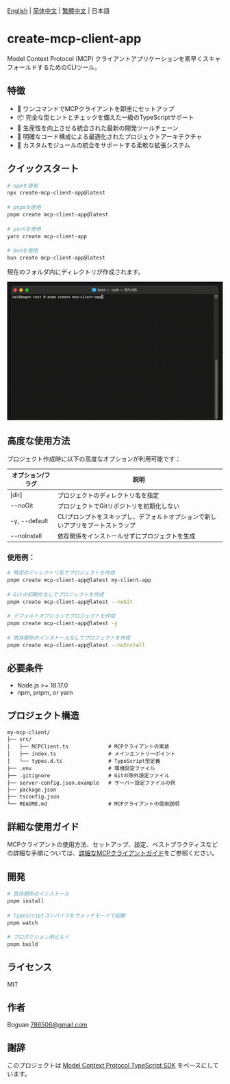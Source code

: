 [English](../README.md) | [简体中文](README_zh-CN.md) | [繁體中文](README_zh-TW.md) | 日本語

# create-mcp-client-app

Model Context Protocol (MCP) クライアントアプリケーションを素早くスキャフォールドするためのCLIツール。

## 特徴

- 🚀 ワンコマンドでMCPクライアントを即座にセットアップ
- 📦 完全な型ヒントとチェックを備えた一級のTypeScriptサポート
- 🔧 生産性を向上させる統合された最新の開発ツールチェーン
- 📝 明確なコード構成による最適化されたプロジェクトアーキテクチャ
- 🎯 カスタムモジュールの統合をサポートする柔軟な拡張システム

## クイックスタート

```bash
# npmを使用
npx create-mcp-client-app@latest

# pnpmを使用
pnpm create mcp-client-app@latest

# yarnを使用
yarn create mcp-client-app

# bunを使用
bun create mcp-client-app@latest
```

現在のフォルダ内にディレクトリが作成されます。

![Client Demo](https://raw.githubusercontent.com/boguan/create-mcp-app/main/packages/docs/client.gif)

## 高度な使用方法

プロジェクト作成時に以下の高度なオプションが利用可能です：

| オプション/フラグ | 説明 |
|------------|-------------|
| [dir] | プロジェクトのディレクトリ名を指定 |
| --noGit | プロジェクトでGitリポジトリを初期化しない |
| -y, --default | CLIプロンプトをスキップし、デフォルトオプションで新しいアプリをブートストラップ |
| --noInstall | 依存関係をインストールせずにプロジェクトを生成 |

### 使用例：

```bash
# 特定のディレクトリ名でプロジェクトを作成
pnpm create mcp-client-app@latest my-client-app

# Gitの初期化なしでプロジェクトを作成
pnpm create mcp-client-app@latest --noGit

# デフォルトオプションでプロジェクトを作成
pnpm create mcp-client-app@latest -y

# 依存関係のインストールなしでプロジェクトを作成
pnpm create mcp-client-app@latest --noInstall
```

## 必要条件

- Node.js >= 18.17.0
- npm, pnpm, or yarn

## プロジェクト構造

```
my-mcp-client/
├── src/
│   ├── MCPClient.ts             # MCPクライアントの実装
│   ├── index.ts                 # メインエントリーポイント
│   └── types.d.ts               # TypeScript型定義
├── .env                         # 環境設定ファイル
├── .gitignore                   # Gitの除外設定ファイル
├── server-config.json.example   # サーバー設定ファイルの例
├── package.json
├── tsconfig.json
└── README.md                    # MCPクライアントの使用説明
```

## 詳細な使用ガイド

MCPクライアントの使用方法、セットアップ、設定、ベストプラクティスなどの詳細な手順については、[詳細なMCPクライアントガイド](https://github.com/boguan/create-mcp-app/blob/main/apps/create-mcp-client-app/boilerplate/base/README.md)をご参照ください。

## 開発

```bash
# 依存関係のインストール
pnpm install

# TypeScriptコンパイラをウォッチモードで起動
pnpm watch

# プロダクション用ビルド
pnpm build
```

## ライセンス

MIT

## 作者

Boguan <786506@gmail.com>

## 謝辞

このプロジェクトは [Model Context Protocol TypeScript SDK](https://github.com/modelcontextprotocol/typescript-sdk) をベースにしています。